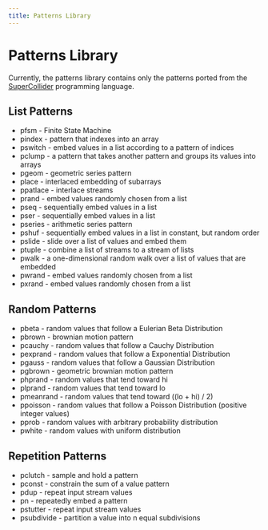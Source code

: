 ```yaml
---
title: Patterns Library
---
```


Patterns Library
================

Currently, the patterns library contains only the patterns ported from
the [SuperCollider](https://supercollider.github.io/) programming language.




## List Patterns

- pfsm - Finite State Machine
- pindex - pattern that indexes into an array
- pswitch - embed values in a list according to a pattern of indices
- pclump - a pattern that takes another pattern and groups its values into
  arrays
- pgeom - geometric series pattern
- place - interlaced embedding of subarrays
- ppatlace - interlace streams
- prand - embed values randomly chosen from a list
- pseq - sequentially embed values in a list
- pser - sequentially embed values in a list
- pseries - arithmetic series pattern
- pshuf - sequentially embed values in a list in constant, but random order
- pslide - slide over a list of values and embed them
- ptuple - combine a list of streams to a stream of lists
- pwalk - a one-dimensional random walk over a list of values that are embedded
- pwrand - embed values randomly chosen from a list
- pxrand - embed values randomly chosen from a list




## Random Patterns

- pbeta - random values that follow a Eulerian Beta Distribution
- pbrown - brownian motion pattern
- pcauchy - random values that follow a Cauchy Distribution
- pexprand - random values that follow a Exponential Distribution
- pgauss - random values that follow a Gaussian Distribution
- pgbrown - geometric brownian motion pattern
- phprand - random values that tend toward hi
- plprand - random values that tend toward lo
- pmeanrand - random values that tend toward ((lo + hi) / 2)
- ppoisson - random values that follow a Poisson Distribution (positive integer
  values)
- pprob - random values with arbitrary probability distribution
- pwhite - random values with uniform distribution




## Repetition Patterns

- pclutch - sample and hold a pattern
- pconst - constrain the sum of a value pattern
- pdup - repeat input stream values
- pn - repeatedly embed a pattern
- pstutter - repeat input stream values
- psubdivide - partition a value into n equal subdivisions
